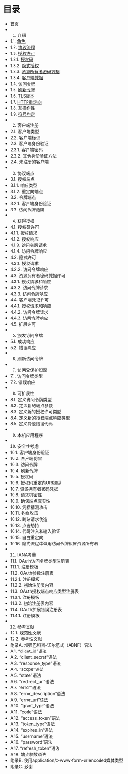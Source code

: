 目录
================
- [首页](index.md)
- 1. [介绍](Section01/1.md)
- 1.1. [角色](Section01/1.1.md)
- 1.2. [协议流程](Section01/1.2.md)
- 1.3. [授权许可](Section01/1.3.md)
- 1.3.1. [授权码](Section01/1.3.1.md)
- 1.3.2. [隐式授权](Section01/1.3.2.md)
- 1.3.3. [资源所有者密码凭据](Section01/1.3.3.md)
- 1.3.4. [客户端凭据](Section01/1.3.4.md)
- 1.4. [访问令牌](Section01/1.4.md)
- 1.5. [刷新令牌](Section01/1.5.md)
- 1.6. [TLS版本](Section01/1.6.md)
- 1.7. [HTTP重定向](Section01/1.7.md)
- 1.8. [互操作性](Section01/1.8.md)
- 1.9. [符号约定](Section01/1.9.md)
- 2. 客户端注册
- 2.1. 客户端类型
- 2.2. 客户端标识
- 2.3. 客户端身份验证
- 2.3.1. 客户端密码
- 2.3.2. 其他身份验证方法
- 2.4. 未注册的客户端
- 3. 协议端点
- 3.1. 授权端点
- 3.1.1. 响应类型
- 3.1.2. 重定向端点
- 3.2. 令牌端点
- 3.2.1. 客户端身份验证
- 3.3. 访问令牌范围
- 4. 获得授权
- 4.1. 授权码许可
- 4.1.1. 授权请求
- 4.1.2. 授权响应
- 4.1.3. 访问令牌请求
- 4.1.4. 访问令牌响应
- 4.2. 隐式许可
- 4.2.1. 授权请求
- 4.2.2. 访问令牌响应
- 4.3. 资源拥有者密码凭据许可
- 4.3.1. 授权请求和响应
- 4.3.2. 访问令牌请求
- 4.3.3. 访问令牌响应
- 4.4. 客户端凭证许可
- 4.4.1. 授权请求和响应
- 4.4.2. 访问令牌请求
- 4.4.3. 访问令牌响应
- 4.5. 扩展许可
- 5. 颁发访问令牌
- 5.1. 成功响应
- 5.2. 错误响应
- 6. 刷新访问令牌
- 7. 访问受保护资源
- 7.1. 访问令牌类型
- 7.2. 错误响应
- 8. 可扩展性
- 8.1. 定义访问令牌类型
- 8.2. 定义新的端点参数
- 8.3. 定义新的授权许可类型
- 8.4. 定义新的授权端点响应类型
- 8.5. 定义其他错误代码
- 9. 本机应用程序
- 10. 安全性考虑
- 10.1. 客户端身份验证
- 10.2. 客户端仿冒
- 10.3. 访问令牌
- 10.4. 刷新令牌
- 10.5. 授权码
- 10.6. 授权码重定向URI操纵
- 10.7. 资源拥有者密码凭据
- 10.8. 请求机密性
- 10.9. 确保端点真实性
- 10.10. 凭据猜测攻击
- 10.11. 钓鱼攻击
- 10.12. 跨站请求伪造
- 10.13. 点击劫持
- 10.14. 代码注入和输入验证
- 10.15. 自由重定向
- 10.16. 隐式流程中滥用访问令牌假冒资源所有者
- 11. IANA考量
- 11.1. OAuth访问令牌类型注册表
- 11.1.1. 注册模板
- 11.2. OAuth参数注册表
- 11.2.1. 注册模板
- 11.2.2. 初始注册表内容
- 11.3. OAuth授权端点响应类型注册表
- 11.3.1. 注册模板
- 11.3.2. 初始注册表内容
- 11.4. OAuth扩展错误注册表
- 11.4.1. 注册模板
- 12. 参考文献
- 12.1. 规范性文献
- 12.2. 参考性文献
- 附录A. 增强巴科斯-诺尔范式（ABNF）语法
- A.1. “client_id”语法
- A.2. “client_secret”语法
- A.3. “response_type”语法
- A.4. “scope”语法
- A.5. “state”语法
- A.6. “redirect_uri”语法
- A.7. “error”语法
- A.8. “error_description”语法
- A.9. “error_uri”语法
- A.10. “grant_type”语法
- A.11. “code”语法
- A.12. “access_token”语法
- A.13. “token_type”语法
- A.14. “expires_in”语法
- A.15. “username”语法
- A.16. “password”语法
- A.17. “refresh_token”语法
- A.18. 端点参数语法
- 附录B. 使用application/x-www-form-urlencoded媒体类型
- 附录C. 致谢